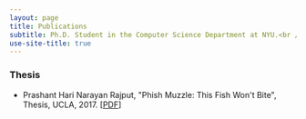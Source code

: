 ```yaml
---
layout: page
title: Publications
subtitle: Ph.D. Student in the Computer Science Department at NYU.<br /><br />You can also browse my <a href="https://scholar.google.com/citations?user=caIHKwwAAAAJ&hl=en&authuser=2" target="_blank">Google Scholar profile</a>.
use-site-title: true
---
```


### Thesis
- Prashant Hari Narayan Rajput, "Phish Muzzle: This Fish Won't Bite", Thesis, UCLA, 2017.
[[PDF](https://search.proquest.com/dissertations/docview/1991498117/DC64C79274A849F7PQ/1?accountid=12768)]
